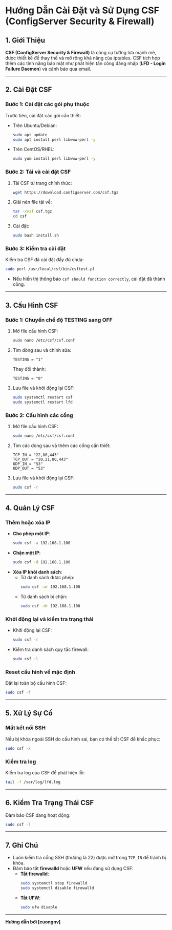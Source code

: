 
# Hướng Dẫn Cài Đặt và Sử Dụng CSF (ConfigServer Security & Firewall)

## 1. Giới Thiệu
**CSF (ConfigServer Security & Firewall)** là công cụ tường lửa mạnh mẽ, được thiết kế để thay thế và mở rộng khả năng của iptables. CSF tích hợp thêm các tính năng bảo mật như phát hiện tấn công đăng nhập (**LFD - Login Failure Daemon**) và cảnh báo qua email.

---

## 2. Cài Đặt CSF

### **Bước 1: Cài đặt các gói phụ thuộc**
Trước tiên, cài đặt các gói cần thiết:
- Trên Ubuntu/Debian:
    ```bash
    sudo apt update
    sudo apt install perl libwww-perl -y
    ```
- Trên CentOS/RHEL:
    ```bash
    sudo yum install perl libwww-perl -y
    ```

### **Bước 2: Tải và cài đặt CSF**
1. Tải CSF từ trang chính thức:
    ```bash
    wget https://download.configserver.com/csf.tgz
    ```
2. Giải nén file tải về:
    ```bash
    tar -xvzf csf.tgz
    cd csf
    ```
3. Cài đặt:
    ```bash
    sudo bash install.sh
    ```

### **Bước 3: Kiểm tra cài đặt**
Kiểm tra CSF đã cài đặt đầy đủ chưa:
```bash
sudo perl /usr/local/csf/bin/csftest.pl
```
- Nếu hiển thị thông báo `csf should function correctly`, cài đặt đã thành công.

---

## 3. Cấu Hình CSF

### **Bước 1: Chuyển chế độ TESTING sang OFF**
1. Mở file cấu hình CSF:
    ```bash
    sudo nano /etc/csf/csf.conf
    ```
2. Tìm dòng sau và chỉnh sửa:
    ```plaintext
    TESTING = "1"
    ```
    Thay đổi thành:
    ```plaintext
    TESTING = "0"
    ```
3. Lưu file và khởi động lại CSF:
    ```bash
    sudo systemctl restart csf
    sudo systemctl restart lfd
    ```

### **Bước 2: Cấu hình các cổng**
1. Mở file cấu hình CSF:
    ```bash
    sudo nano /etc/csf/csf.conf
    ```
2. Tìm các dòng sau và thêm các cổng cần thiết:
    ```plaintext
    TCP_IN = "22,80,443"
    TCP_OUT = "20,21,80,443"
    UDP_IN = "53"
    UDP_OUT = "53"
    ```
3. Lưu file và khởi động lại CSF:
    ```bash
    sudo csf -r
    ```

---

## 4. Quản Lý CSF

### **Thêm hoặc xóa IP**
- **Cho phép một IP**:
    ```bash
    sudo csf -a 192.168.1.100
    ```
- **Chặn một IP**:
    ```bash
    sudo csf -d 192.168.1.100
    ```
- **Xóa IP khỏi danh sách**:
    - Từ danh sách được phép:
        ```bash
        sudo csf -ar 192.168.1.100
        ```
    - Từ danh sách bị chặn:
        ```bash
        sudo csf -dr 192.168.1.100
        ```

### **Khởi động lại và kiểm tra trạng thái**
- Khởi động lại CSF:
    ```bash
    sudo csf -r
    ```
- Kiểm tra danh sách quy tắc firewall:
    ```bash
    sudo csf -l
    ```

### **Reset cấu hình về mặc định**
Đặt lại toàn bộ cấu hình CSF:
```bash
sudo csf -f
```

---

## 5. Xử Lý Sự Cố

### **Mất kết nối SSH**
Nếu bị khóa ngoài SSH do cấu hình sai, bạn có thể tắt CSF để khắc phục:
```bash
sudo csf -x
```

### **Kiểm tra log**
Kiểm tra log của CSF để phát hiện lỗi:
```bash
tail -f /var/log/lfd.log
```

---

## 6. Kiểm Tra Trạng Thái CSF
Đảm bảo CSF đang hoạt động:
```bash
sudo csf -l
```

---

## 7. Ghi Chú
- Luôn kiểm tra cổng SSH (thường là 22) được mở trong `TCP_IN` để tránh bị khóa.
- Đảm bảo tắt **firewalld** hoặc **UFW** nếu đang sử dụng CSF:
    - **Tắt firewalld**:
        ```bash
        sudo systemctl stop firewalld
        sudo systemctl disable firewalld
        ```
    - **Tắt UFW**:
        ```bash
        sudo ufw disable
        ```

---

**Hướng dẫn bởi [cuongnv]**
